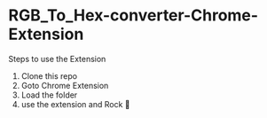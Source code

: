 # RGB_To_Hex-converter-Chrome-Extension
Steps to use the Extension

1. Clone this repo
2. Goto Chrome Extension
3. Load the folder
4. use the extension and Rock 🤟
